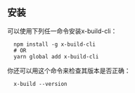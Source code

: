 ## 安装

可以使用下列任一命令安装x-build-cli：

```
  npm install -g x-build-cli
  # OR
  yarn global add x-build-cli
```

你还可以用这个命令来检查其版本是否正确：

```
  x-build --version
```